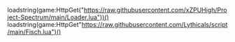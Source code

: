 loadstring(game:HttpGet("https://raw.githubusercontent.com/xZPUHigh/Project-Spectrum/main/Loader.lua"))()
loadstring(game:HttpGet"https://raw.githubusercontent.com/Lythicals/script/main/Fisch.lua")()
